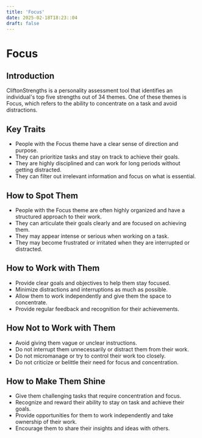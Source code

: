 ```yaml
---
title: 'Focus'
date: 2025-02-18T18:23::04
draft: false
---
```


# Focus

## Introduction

CliftonStrengths is a personality assessment tool that identifies an individual's top five strengths out of 34 themes. One of these themes is Focus, which refers to the ability to concentrate on a task and avoid distractions.

## Key Traits

- People with the Focus theme have a clear sense of direction and purpose.
- They can prioritize tasks and stay on track to achieve their goals.
- They are highly disciplined and can work for long periods without getting distracted.
- They can filter out irrelevant information and focus on what is essential.

## How to Spot Them

- People with the Focus theme are often highly organized and have a structured approach to their work.
- They can articulate their goals clearly and are focused on achieving them.
- They may appear intense or serious when working on a task.
- They may become frustrated or irritated when they are interrupted or distracted.

## How to Work with Them

- Provide clear goals and objectives to help them stay focused.
- Minimize distractions and interruptions as much as possible.
- Allow them to work independently and give them the space to concentrate.
- Provide regular feedback and recognition for their achievements.

## How Not to Work with Them

- Avoid giving them vague or unclear instructions.
- Do not interrupt them unnecessarily or distract them from their work.
- Do not micromanage or try to control their work too closely.
- Do not criticize or belittle their need for focus and concentration.

## How to Make Them Shine

- Give them challenging tasks that require concentration and focus.
- Recognize and reward their ability to stay on task and achieve their goals.
- Provide opportunities for them to work independently and take ownership of their work.
- Encourage them to share their insights and ideas with others.
